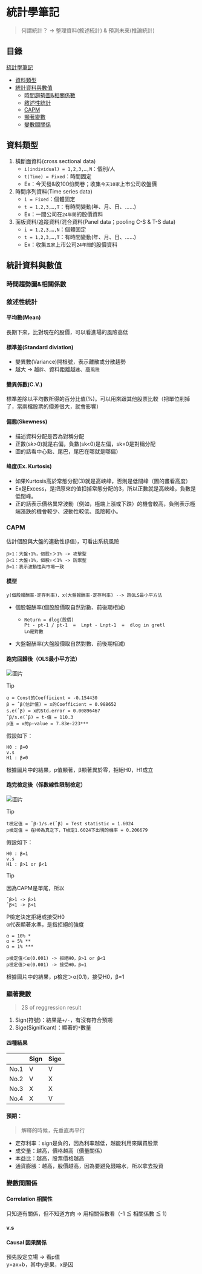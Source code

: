 # 統計學筆記
> 何謂統計？ -> 整理資料(敘述統計) & 預測未來(推論統計)

## 目錄
 [統計學筆記](#統計學筆記)
  * [資料類型](#資料類型)
  * [統計資料與數值](#統計資料與數值)
    + [時間趨勢圖&相關係數](#時間趨勢圖&相關係數)
    + [敘述性統計](#敘述性統計)
    + [CAPM](#capm)
    + [顯著變數](#顯著變數)
    + [變數間關係](#變數間關係)

## 資料類型
1. 橫斷面資料(cross sectional data)
   - ```i(individual) = 1,2,3,…,N```：個別/人
   - ```t(Time) = Fixed```：時間固定
   - Ex：今天發&收100份問卷；收集```今天10家```上市公司收盤價
2. 時間序列資料(Time series data)
   - ```i = Fixed```：個體固定
   - ```t = 1,2,3,…,T```：有時間變動(年、月、日、……)
   - Ex：一間公司在```24年間```的股價資料
3. 面板資料/追蹤資料/混合資料(Panel data；pooling C-S & T-S data)
	 - ```i = 1,2,3,…,N```：個體固定
   - ```t = 1,2,3,…,T```：有時間變動(年、月、日、……)
   - Ex：收集```五家```上市公司```24年間```的股價資料

## 統計資料與數值
### 時間趨勢圖&相關係數
### 敘述性統計
#### 平均數(Mean)
長期下來，比對現在的股價，可以看進場的風險高低
#### 標準差(Standard diviation)
- 變異數(Variance)開根號，表示離散或分散趨勢
- 越大 → 越```胖```、資料距離越```遠```、高```風險```
#### 變異係數(C.V.)
標準差除以平均數所得的百分比值(%)。可以用來跟其他股票比較（把單位削掉了，當兩檔股票的價差很大，就會影響）
#### 偏態(Skewness)
- 描述資料分配是否為對稱分配
- 正數(sk>0)就是右偏，負數(sk<0)是左偏，sk=0是對稱分配
- 圖的話看中心點、尾巴，尾巴在哪就是哪偏）
#### 峰度(Ex. Kurtosis)
- 如果Kurtosis高於常態分配(3)就是高峽峰，否則是低闊峰（圖的畫看高度）  
- Ex是Excess，是把原來的值扣掉常態分配的3，所以正數就是高峽峰，負數是低闊峰。  
- 正的話表示價格異常波動（例如，極端上漲或下跌）的機會較高，負則表示極端漲跌的機會較少、波動性較低、風險較小。

### CAPM
估計個股與大盤的連動性(β值)，可看出系統風險
```
β>1：大盤↑1%，個股↑＞1% -> 攻擊型
β<1：大盤↑1%，個股↑＜1% -> 防禦型
β=1：表示波動性與市場一致
```
#### 模型
```y(個股報酬率-定存利率)、x(大盤報酬率-定存利率) --> 跑OLS最小平方法```
- 個股報酬率(個股股價取自然對數、前後期相減)
  - ```
    Return = dlog(股價)
    Pt - pt-1 / pt-1  =  Lnpt - Lnpt-1  =  dlog in gretl
    Ln是對數
    ```
- 大盤報酬率(大盤股價取自然對數、前後期相減)

#### 跑完回歸後（OLS最小平方法）
![圖片](期末作業/跑gretl程式資料/md圖片/CAPM跑完後結果.png)

> [!TIP]
> ```α = Const的Coefficient = -0.154430```  
> ```β = ˆβ(估計值) = x的Coefficient = 0.988652```  
> ```s.e(ˆβ) = x的Std.error = 0.00896467```  
> ```ˆβ/s.e(ˆβ) = t-值 = 110.3```  
> ```p值 = x的p-value = 7.83e-223***```

假設如下：  
```
H0 : β=0
v.s
H1 : β≠0
```
根據圖片中的結果，p值顯著，β顯著異於零，拒絕H0，H1成立
#### 跑完檢定後（係數線性限制檢定）
![圖片](期末作業/跑gretl程式資料/md圖片/CAPM線性限制結果.png)

> [!TIP]
> ```t檢定值 = ˆβ-1/s.e(ˆβ) = Test statistic = 1.6024```  
> ```p檢定值 = 在H0為真之下，T檢定1.6024下出現的機率 = 0.206679```  

假設如下：
```
H0 : β=1
v.s
H1 : β>1 or β<1
```

> [!TIP]
> 因為CAPM是單尾，所以  
> ```
> ˆβ>1 -> β>1
> ˆβ<1 -> β<1
> ```  
> P檢定決定拒絕或接受H0  
> α代表顯著水準，是指拒絕的強度  
> ```
> α = 10% *
> α = 5% **
> α = 1% ***
> ```   
> ```
> p檢定值＜α(0.001) -> 拒絕H0，β>1 or β<1
> p檢定值＞α(0.001) -> 接受H0，β=1
> ```

根據圖片中的結果，p檢定＞α(0.1)，接受H0，β=1

### 顯著變數
> 2S of reggression result
1. Sign(符號)：結果是```+/-```，有沒有符合預期
2. Sige(Significant)：顯著的```*```數量  

#### 四種結果
|      | Sign | Sige |
| ---- | ---- | ---- |
| No.1 | V | V |
| No.2 | V | X |
| No.3 | X | X |
| No.4 | X | V |

#### 預期：
> 解釋的時候，先垂直再平行
- 定存利率：sign是負的，因為利率越低，越能利用來購買股票
- 成交量：越高，價格越高（價量關係）
- 本益比：越高，股票價格越高
- 通貨膨脹：越高，股價越高，因為要避免錢縮水，所以拿去投資

### 變數間關係
#### Correlation 相關性
只知道有關係，但不知道方向 -> 用相關係數看（-1 ≦ 相關係數 ≦ 1）  
#### v.s 
#### Causal 因果關係
預先設定立場 -> 看p值   
y=ax+b，其中y是果，x是因
